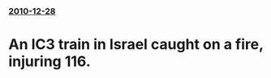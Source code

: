 ### [2010-12-28](/news/2010/12/28/index.md)

# An IC3 train in Israel caught on a fire, injuring 116.



